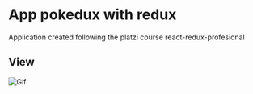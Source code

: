 # App pokedux with redux

Application created following the platzi course react-redux-profesional

## View

![Gif](https://i.imgur.com/j0AfDGk.gif)
